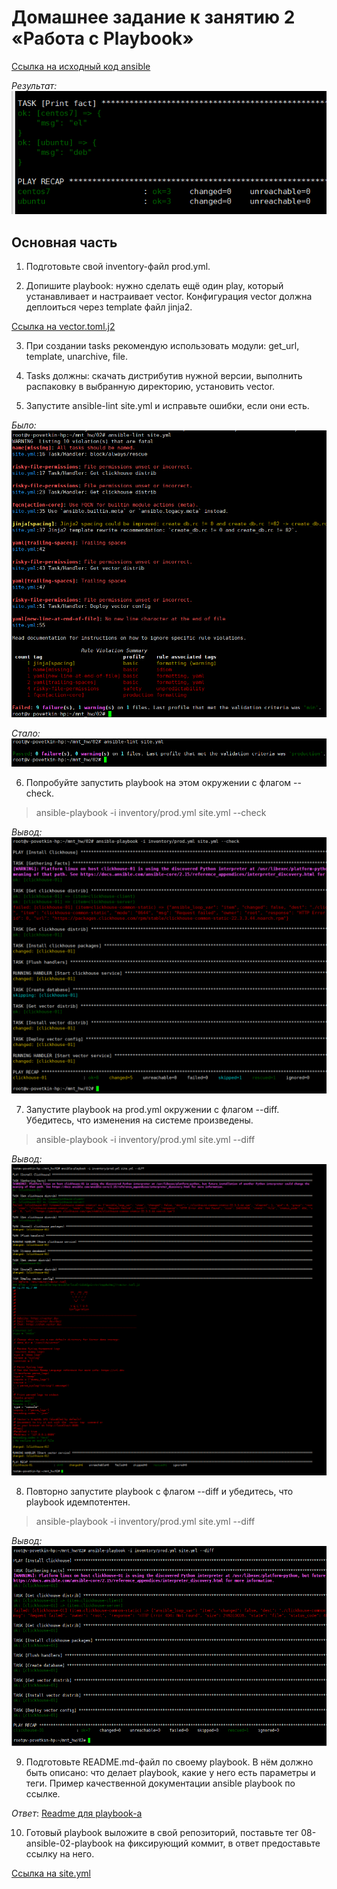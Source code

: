 # Домашнее задание к занятию 2 «Работа с Playbook»

[Ссылка на исходный код ansible](./home_work/mnt_02/)

*Результат:*
![mnt1-task4-1](./home_work/mnt_01/screenshots/Screenshot_4.png)

## Основная часть

1. Подготовьте свой inventory-файл prod.yml.

2. Допишите playbook: нужно сделать ещё один play, который устанавливает и настраивает vector. Конфигурация vector должна деплоиться через template файл jinja2.

[Ссылка на vector.toml.j2](./home_work/mnt_02/templates/vector.toml.j2)

3. При создании tasks рекомендую использовать модули: get_url, template, unarchive, file.

4. Tasks должны: скачать дистрибутив нужной версии, выполнить распаковку в выбранную директорию, установить vector.

5. Запустите ansible-lint site.yml и исправьте ошибки, если они есть.

*Было:*
![mnt2-task5-1](./home_work/mnt_02/screenshots/Screenshot_5.png)

*Стало:*
![mnt2-task5-2](./home_work/mnt_02/screenshots/Screenshot_5_fixed.png)

6. Попробуйте запустить playbook на этом окружении с флагом --check.

> ansible-playbook -i inventory/prod.yml site.yml --check

*Вывод:*
![mnt2-task6-1](./home_work/mnt_02/screenshots/Screenshot_6.png)

7. Запустите playbook на prod.yml окружении с флагом --diff. Убедитесь, что изменения на системе произведены.

> ansible-playbook -i inventory/prod.yml site.yml --diff

*Вывод:*
![mnt2-task7-1](./home_work/mnt_02/screenshots/Screenshot_7.png)

8. Повторно запустите playbook с флагом --diff и убедитесь, что playbook идемпотентен.

> ansible-playbook -i inventory/prod.yml site.yml --diff

*Вывод:*
![mnt2-task8-1](./home_work/mnt_02/screenshots/Screenshot_8.png)

9. Подготовьте README.md-файл по своему playbook. В нём должно быть описано: что делает playbook, какие у него есть параметры и теги. Пример качественной документации ansible playbook по ссылке.

*Ответ*: [Readme для playbook-а](./home_work/mnt_02/README.md)

10. Готовый playbook выложите в свой репозиторий, поставьте тег 08-ansible-02-playbook на фиксирующий коммит, в ответ предоставьте ссылку на него.

[Ссылка на site.yml](./home_work/mnt_02/site.yml)


